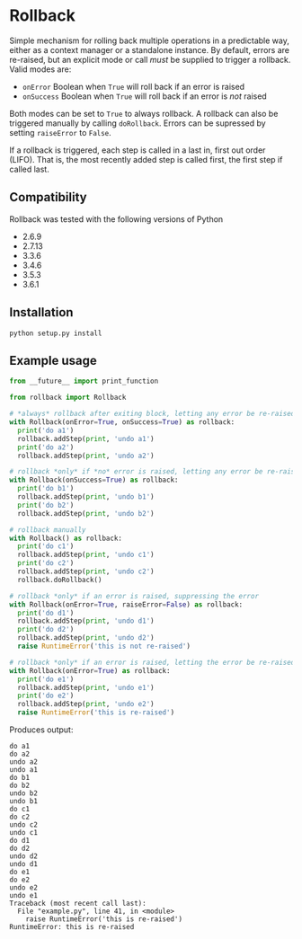 Rollback
========

Simple mechanism for rolling back multiple operations in a predictable way,
either as a context manager or a standalone instance. By default, errors are
re-raised, but an explicit mode or call *must* be supplied to trigger a
rollback.  Valid modes are:

* `onError`  Boolean when `True` will roll back if an error is raised
* `onSuccess` Boolean when `True` will roll back if an error is _not_ raised

Both modes can be set to `True` to always rollback. A rollback can also be
triggered manually by calling `doRollback`. Errors can be supressed by
setting `raiseError` to `False`.  

If a rollback is triggered, each step is called in a last in, first out
order (LIFO).  That is, the most recently added step is called first,
the first step if called last.

## Compatibility

Rollback was tested with the following versions of Python
* 2.6.9
* 2.7.13
* 3.3.6
* 3.4.6
* 3.5.3
* 3.6.1

## Installation

```
python setup.py install
```

## Example usage

```python
from __future__ import print_function

from rollback import Rollback

# *always* rollback after exiting block, letting any error be re-raised
with Rollback(onError=True, onSuccess=True) as rollback:
  print('do a1')
  rollback.addStep(print, 'undo a1')
  print('do a2')
  rollback.addStep(print, 'undo a2')

# rollback *only* if *no* error is raised, letting any error be re-raised
with Rollback(onSuccess=True) as rollback:
  print('do b1')
  rollback.addStep(print, 'undo b1')
  print('do b2')
  rollback.addStep(print, 'undo b2')

# rollback manually
with Rollback() as rollback:
  print('do c1')
  rollback.addStep(print, 'undo c1')
  print('do c2')
  rollback.addStep(print, 'undo c2')
  rollback.doRollback()

# rollback *only* if an error is raised, suppressing the error
with Rollback(onError=True, raiseError=False) as rollback:
  print('do d1')
  rollback.addStep(print, 'undo d1')
  print('do d2')
  rollback.addStep(print, 'undo d2')
  raise RuntimeError('this is not re-raised')

# rollback *only* if an error is raised, letting the error be re-raised
with Rollback(onError=True) as rollback:
  print('do e1')
  rollback.addStep(print, 'undo e1')
  print('do e2')
  rollback.addStep(print, 'undo e2')
  raise RuntimeError('this is re-raised')
```
Produces output:
```
do a1
do a2
undo a2
undo a1
do b1
do b2
undo b2
undo b1
do c1
do c2
undo c2
undo c1
do d1
do d2
undo d2
undo d1
do e1
do e2
undo e2
undo e1
Traceback (most recent call last):
  File "example.py", line 41, in <module>
    raise RuntimeError('this is re-raised')
RuntimeError: this is re-raised
```
